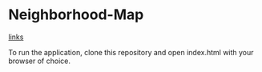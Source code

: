 # Neighborhood-Map
[links](colinmaher.github.io/Neighborhood-Map)

To run the application, clone this repository and open index.html with your browser of choice.
